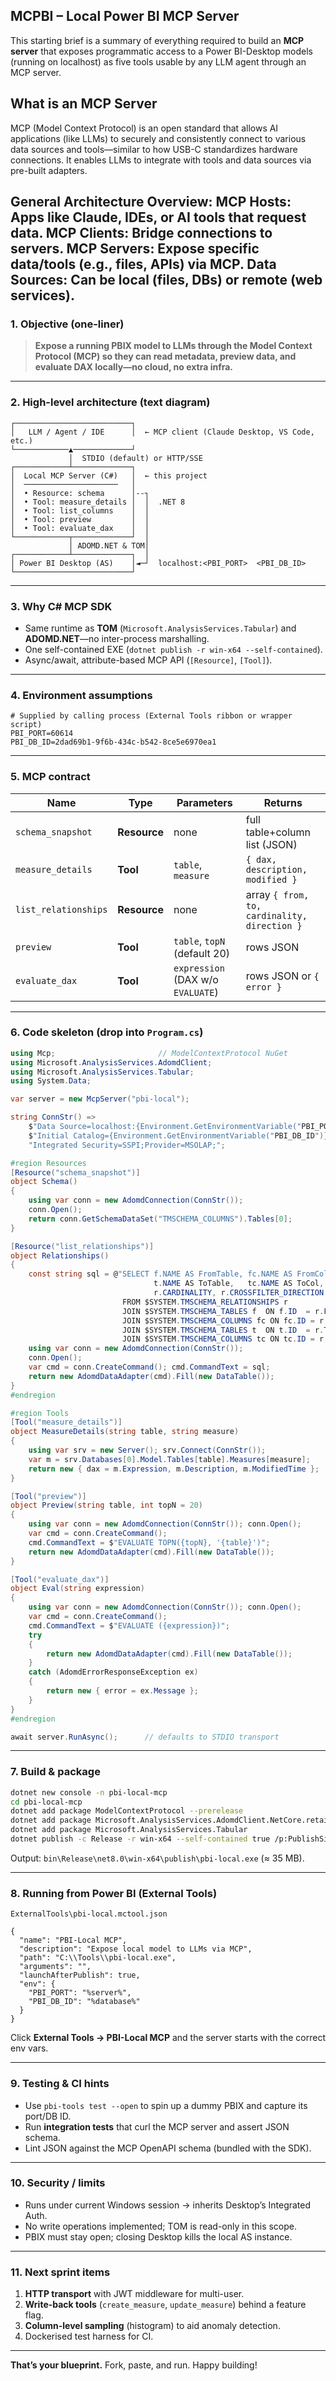 ## MCPBI – Local Power BI MCP Server

This starting brief is a summary of everything required to build an **MCP server** that exposes programmatic access to a Power BI-Desktop models (running on localhost) as five tools usable by any LLM agent through an MCP server. 

## What is an MCP Server

MCP (Model Context Protocol) is an open standard that allows AI applications (like LLMs) to securely and consistently connect to various data sources and tools—similar to how USB-C standardizes hardware connections.
It enables LLMs to integrate with tools and data sources via pre-built adapters.

General Architecture Overview:
MCP Hosts: Apps like Claude, IDEs, or AI tools that request data.
MCP Clients: Bridge connections to servers.
MCP Servers: Expose specific data/tools (e.g., files, APIs) via MCP.
Data Sources: Can be local (files, DBs) or remote (web services).
---

### 1. Objective (one-liner)

> **Expose a running PBIX model to LLMs through the Model Context Protocol (MCP) so they can read metadata, preview data, and evaluate DAX locally—no cloud, no extra infra.**

---

### 2. High-level architecture (text diagram)

```
┌──────────────────────────┐
│   LLM / Agent / IDE      │  ← MCP client (Claude Desktop, VS Code, etc.)
└────────────▲─────────────┘
             │  STDIO (default) or HTTP/SSE
┌────────────┴─────────────┐
│  Local MCP Server (C#)   │  ← this project
│  ─────────────────────   │
│  • Resource: schema      │--┐
│  • Tool: measure_details │  │  .NET 8
│  • Tool: list_columns    │  │
│  • Tool: preview         │  │
│  • Tool: evaluate_dax    │  │
└────────────┬─────────────┘  │
             │ ADOMD.NET & TOM│
┌────────────┴─────────────┐  │
│ Power BI Desktop (AS)    │◄─┘  localhost:<PBI_PORT>  <PBI_DB_ID>
└──────────────────────────┘
```

---

### 3. Why C# MCP SDK

* Same runtime as **TOM** (`Microsoft.AnalysisServices.Tabular`) and **ADOMD.NET**—no inter-process marshalling.
* One self-contained EXE (`dotnet publish -r win-x64 --self-contained`).
* Async/await, attribute-based MCP API (`[Resource]`, `[Tool]`).

---

### 4. Environment assumptions

```text
# Supplied by calling process (External Tools ribbon or wrapper script)
PBI_PORT=60614
PBI_DB_ID=2dad69b1-9f6b-434c-b542-8ce5e6970ea1
```

---

### 5. MCP contract

| Name                 | Type         | Parameters                        | Returns                                      |
| -------------------- | ------------ | --------------------------------- | -------------------------------------------- |
| `schema_snapshot`    | **Resource** | none                              | full table+column list (JSON)                |
| `measure_details`    | **Tool**     | `table`, `measure`                | `{ dax, description, modified }`             |
| `list_relationships` | **Resource** | none                              | array `{ from, to, cardinality, direction }` |
| `preview`            | **Tool**     | `table`, `topN` (default 20)      | rows JSON                                    |
| `evaluate_dax`       | **Tool**     | `expression` (DAX w/o `EVALUATE`) | rows JSON or `{ error }`                     |

---

### 6. Code skeleton (drop into `Program.cs`)

```csharp
using Mcp;                       // ModelContextProtocol NuGet
using Microsoft.AnalysisServices.AdomdClient;
using Microsoft.AnalysisServices.Tabular;
using System.Data;

var server = new McpServer("pbi-local");

string ConnStr() =>
    $"Data Source=localhost:{Environment.GetEnvironmentVariable("PBI_PORT")};" +
    $"Initial Catalog={Environment.GetEnvironmentVariable("PBI_DB_ID")};" +
    "Integrated Security=SSPI;Provider=MSOLAP;";

#region Resources
[Resource("schema_snapshot")]
object Schema()
{
    using var conn = new AdomdConnection(ConnStr());
    conn.Open();
    return conn.GetSchemaDataSet("TMSCHEMA_COLUMNS").Tables[0];
}

[Resource("list_relationships")]
object Relationships()
{
    const string sql = @"SELECT f.NAME AS FromTable, fc.NAME AS FromCol,
                                t.NAME AS ToTable,   tc.NAME AS ToCol,
                                r.CARDINALITY, r.CROSSFILTER_DIRECTION
                         FROM $SYSTEM.TMSCHEMA_RELATIONSHIPS r
                         JOIN $SYSTEM.TMSCHEMA_TABLES f  ON f.ID  = r.FROM_TABLE_ID
                         JOIN $SYSTEM.TMSCHEMA_COLUMNS fc ON fc.ID = r.FROM_COLUMN_ID
                         JOIN $SYSTEM.TMSCHEMA_TABLES t  ON t.ID  = r.TO_TABLE_ID
                         JOIN $SYSTEM.TMSCHEMA_COLUMNS tc ON tc.ID = r.TO_COLUMN_ID;";
    using var conn = new AdomdConnection(ConnStr());
    conn.Open();
    var cmd = conn.CreateCommand(); cmd.CommandText = sql;
    return new AdomdDataAdapter(cmd).Fill(new DataTable());
}
#endregion

#region Tools
[Tool("measure_details")]
object MeasureDetails(string table, string measure)
{
    using var srv = new Server(); srv.Connect(ConnStr());
    var m = srv.Databases[0].Model.Tables[table].Measures[measure];
    return new { dax = m.Expression, m.Description, m.ModifiedTime };
}

[Tool("preview")]
object Preview(string table, int topN = 20)
{
    using var conn = new AdomdConnection(ConnStr()); conn.Open();
    var cmd = conn.CreateCommand();
    cmd.CommandText = $"EVALUATE TOPN({topN}, '{table}')";
    return new AdomdDataAdapter(cmd).Fill(new DataTable());
}

[Tool("evaluate_dax")]
object Eval(string expression)
{
    using var conn = new AdomdConnection(ConnStr()); conn.Open();
    var cmd = conn.CreateCommand();
    cmd.CommandText = $"EVALUATE ({expression})";
    try
    {
        return new AdomdDataAdapter(cmd).Fill(new DataTable());
    }
    catch (AdomdErrorResponseException ex)
    {
        return new { error = ex.Message };
    }
}
#endregion

await server.RunAsync();      // defaults to STDIO transport
```

---

### 7. Build & package

```bash
dotnet new console -n pbi-local-mcp
cd pbi-local-mcp
dotnet add package ModelContextProtocol --prerelease
dotnet add package Microsoft.AnalysisServices.AdomdClient.NetCore.retail.amd64
dotnet add package Microsoft.AnalysisServices.Tabular
dotnet publish -c Release -r win-x64 --self-contained true /p:PublishSingleFile=true
```

Output: `bin\Release\net8.0\win-x64\publish\pbi-local.exe` (≈ 35 MB).

---

### 8. Running from Power BI (External Tools)

`ExternalTools\pbi-local.mctool.json`

```jsonc
{
  "name": "PBI-Local MCP",
  "description": "Expose local model to LLMs via MCP",
  "path": "C:\\Tools\\pbi-local.exe",
  "arguments": "",
  "launchAfterPublish": true,
  "env": {
    "PBI_PORT": "%server%",
    "PBI_DB_ID": "%database%"
  }
}
```

Click **External Tools → PBI-Local MCP** and the server starts with the correct env vars.

---

### 9. Testing & CI hints

* Use `pbi-tools test --open` to spin up a dummy PBIX and capture its port/DB ID.
* Run **integration tests** that curl the MCP server and assert JSON schema.
* Lint JSON against the MCP OpenAPI schema (bundled with the SDK).

---

### 10. Security / limits

* Runs under current Windows session → inherits Desktop’s Integrated Auth.
* No write operations implemented; TOM is read-only in this scope.
* PBIX must stay open; closing Desktop kills the local AS instance.

---

### 11. Next sprint items

1. **HTTP transport** with JWT middleware for multi-user.
2. **Write-back tools** (`create_measure`, `update_measure`) behind a feature flag.
3. **Column-level sampling** (histogram) to aid anomaly detection.
4. Dockerised test harness for CI.

---

**That’s your blueprint.**
Fork, paste, and run. Happy building!
